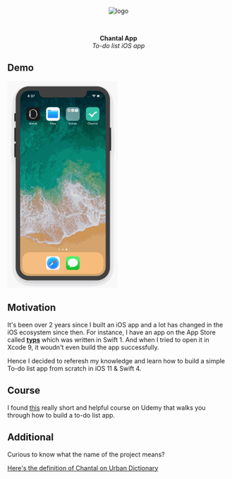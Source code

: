 <p align="center">
  <img alt="logo" src="https://i.imgur.com/xXsWLLG.png" width="90">
</p>

<br />

<p align="center">
  <b>Chantal App</b>
  <br />
  <i>To-do list iOS app</i>
</p>

## Demo

<img src="./demo.gif" width="250" />

## Motivation

It's been over 2 years since I built an iOS app and a lot has changed in the iOS ecosystem since then. For instance, I have an app on the App Store called <a href="https://itunes.apple.com/us/app/typs/id1145048452" style="font-weight: bold">typs</a> which was written in Swift 1. And when I tried to open it in Xcode 9, it woudn't even build the app successfully.

Hence I decided to referesh my knowledge and learn how to build a simple To-do list app from scratch in iOS 11 & Swift 4.

## Course

I found [this](https://www.udemy.com/ios-swift-build-a-to-do-list-app) really short and helpful course on Udemy that walks you through how to build a to-do list app.

## Additional

Curious to know what the name of the project means?

[Here's the definition of Chantal on Urban Dictionary](https://www.urbandictionary.com/define.php?term=Chantal)
